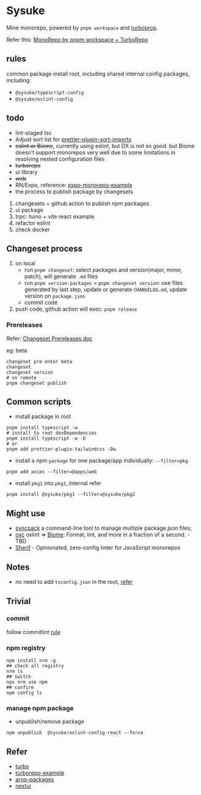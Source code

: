 # Sysuke

Mine monorepo, powered by `pnpm workspace` and [turboprop](https://turbo.build/repo/docs).

Refer this: [MonoRepo by pnpm workspace + TurboRepo](https://www.sysuke.com/blog/architecture/monorepoPnpmTurboRepo.html)

## rules

common package install root, including shared internal config packages, including:

- `@sysuke/typescript-config`
- `@sysuke/eslint-config`

## todo

- lint-staged tsc
- Adjust sort list for [prettier-plugin-sort-imports](https://github.com/trivago/prettier-plugin-sort-imports)
- ~~eslint or Biome~~, currently using eslint, but DX is not so good. but Biome doesn’t support monorepos very well due to some limitations in resolving nested configuration files
- ~~turborepo~~
- ui library
- ~~web~~
- RN/Expo, reference: [expo-monorepo-example](https://github.com/byCedric/expo-monorepo-example#pnpm-workarounds)
- the process to publish package by changesets

1. changesets + github action to publish npm packages
2. ui package
3. trpc: hono + vite react example
4. refactor eslint
5. check docker

## Changeset process

1. on local
   - run `pnpm changeset`: select packages and version(major, minor, patch), will generate `.md` files
   - run `pnpm version-packages` = `pnpm changeset version`: use files generated by last step, update or generate `CHANGELOG.md`, update version on `package.json`
   - commit code
2. push code, github action will exec: `pnpm release`

### Prereleases

Refer: [Changeset Prereleases doc](https://github.com/changesets/changesets/blob/main/docs/prereleases.md)

eg: beta

```shell
changeset pre enter beta
changeset
changeset version
# on remote
pnpm changeset publish

```

## Common scripts

- install package in root

```shell
pnpm install typescript -w
# install to root devDependencies
pnpm install typescript -w -D
# or
pnpm add prettier-plugin-tailwindcss -Dw
```

- install a npm `package` for one package/app individually: `--filter=pkg`

```shell
pnpm add axios --filter=@apps/web
```

- install `pkg1` into `pkg2`, internal refer

```shell
pnpm install @sysuke/pkg1 --filter=@sysuke/pkg2
```

## Might use

- [syncpack](https://jamiemason.github.io/syncpack/guide/getting-started/) a command-line tool to manage multiple package.json files;
- [oxc](https://oxc-project.github.io/) oxlint => [Biome](https://biomejs.dev/): Format, lint, and more in a fraction of
  a second. - TBD
- [Sherif](https://github.com/QuiiBz/sherif) - Opinionated, zero-config linter for JavaScript monorepos

## Notes

- no need to add `tsconfig.json` in the root, [refer](https://turbo.build/repo/docs/guides/tools/typescript#you-likely-dont-need-a-tsconfigjson-file-in-the-root-of-your-project)

## Trivial

### commit

follow commitlint [rule](https://commitlint.js.org/reference/rules.html)

### npm registry

```shell
npm install nrm -g
## check all registry
nrm ls
## switch
npx nrm use npm
## confirm
npm config ls
```

### manage npm package

- unpublish/remove package

```shell
npm unpublish  @sysuke/eslint-config-react --force
```

## Refer

- [turbo](https://turbo.build/repo/docs)
- [turborepo-example](https://github.com/vercel/turborepo/tree/main/examples)
- [arno-packages](https://github.com/SurfaceW/arno-packages)
- [nextui](https://github.com/nextui-org/nextui)
